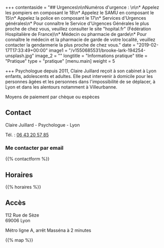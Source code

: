 +++
contentaside = "## Urgences\n\nNuméros d'urgence : \n\n* Appelez les pompiers en composant le 18\n* Appelez le SAMU en composant le 15\n* Appelez la police en composant le 17\n* Services d'Urgences générales\n* Pour connaître le Service d'Urgences Générales le plus proche de chez vous, veuillez consulter le site \"hopital.fr\" (Fédération Hospitalière de France)\n* Médecin ou pharmacie de garde\n* Pour connaître le médecin et la pharmacie de garde de votre localité, veuillez contacter la gendarmerie la plus proche de chez vous."
date = "2019-02-17T17:33:49+00:00"
image1 = "/v1550685531/brooke-lark-194254-unsplash.jpg"
image_2 = ""
longtitle = "Informations pratique"
title = "Pratique"
type = "pratique"
[menu.main]
weight = 5

+++
Psychologue depuis 2011, Claire Juillard reçoit à son cabinet à Lyon enfants, adolescents et adultes. Elle peut intervenir à domicile pour les personnes âgées et les personnes dans l'impossibilité de se déplacer, à Lyon et dans les alentours notamment à Villeurbanne.

Moyens de paiement par chèque ou espèces

## Contact

Claire Juillard - Psychologue - Lyon

Tél. : [06 43 20 57 85](tel:0643205785)

### Me contacter par email

{{% contactform %}}

## Horaires

{{% horaires %}}

## Accès

112 Rue de Sèze  
69006 Lyon

Métro ligne A, arrêt Masséna à 2 minutes

{{% map %}}